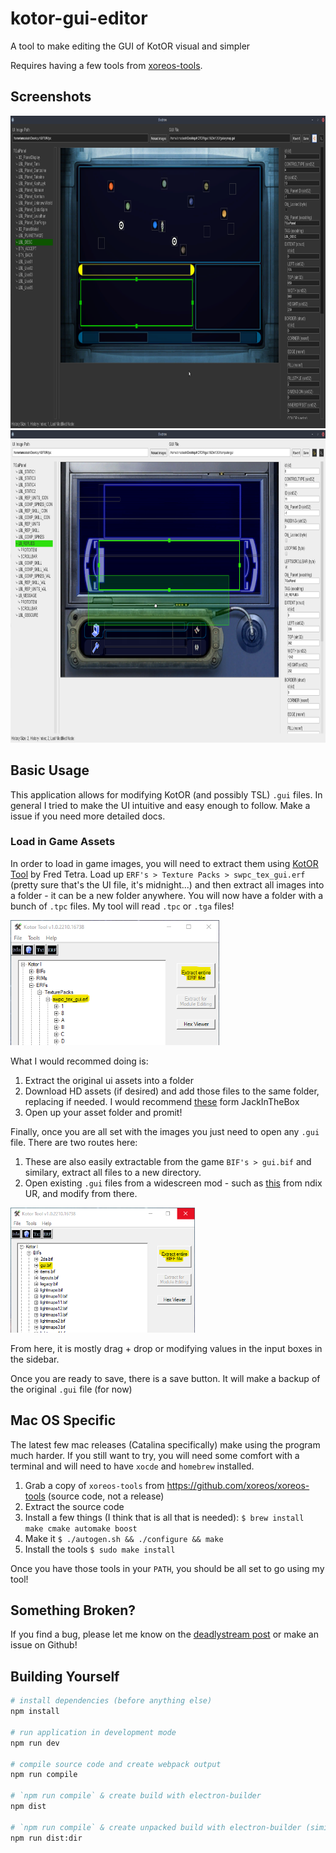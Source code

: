 # kotor-gui-editor

A tool to make editing the GUI of KotOR visual and simpler

Requires having a few tools from [xoreos-tools](https://github.com/xoreos/xoreos-tools).

## Screenshots

<img src="https://raw.githubusercontent.com/amcolash/kotor-gui-editor/master/screenshots/dark.png" height="500"/>

<img src="https://raw.githubusercontent.com/amcolash/kotor-gui-editor/master/screenshots/light.png" height="500"/>

## Basic Usage

This application allows for modifying KotOR (and possibly TSL) `.gui` files. In general I tried to make the UI intuitive and easy enough to follow. Make a issue if you need more detailed docs.

### Load in Game Assets

In order to load in game images, you will need to extract them using [KotOR Tool](https://deadlystream.com/files/file/280-kotor-tool/) by Fred Tetra. Load up `ERF's > Texture Packs > swpc_tex_gui.erf` (pretty sure that's the UI file, it's midnight...) and then extract all images into a folder - it can be a new folder anywhere. You will now have a folder with a bunch of `.tpc` files. My tool will read `.tpc` or `.tga` files!

<img src="https://raw.githubusercontent.com/amcolash/kotor-gui-editor/master/screenshots/erf.png" height="200"/>

What I would recommed doing is:

1. Extract the original ui assets into a folder
2. Download HD assets (if desired) and add those files to the same folder, replacing if needed. I would recommend [these](https://deadlystream.com/files/file/1457-hd-menus-and-ui-assets/) form JackInTheBox
3. Open up your asset folder and promit!

Finally, once you are all set with the images you just need to open any `.gui` file. There are two routes here:

1. These are also easily extractable from the game `BIF's > gui.bif` and similary, extract all files to a new directory.
2. Open existing `.gui` files from a widescreen mod - such as [this](https://deadlystream.com/files/file/1159-kotor-high-resolution-menus/) from ndix UR, and modify from there.

<img src="https://raw.githubusercontent.com/amcolash/kotor-gui-editor/master/screenshots/bif.png" height="200"/>

From here, it is mostly drag + drop or modifying values in the input boxes in the sidebar.

Once you are ready to save, there is a save button. It will make a backup of the original `.gui` file (for now)

## Mac OS Specific

The latest few mac releases (Catalina specifically) make using the program much harder. If you still want to try, you will need some comfort with a terminal and will need to have `xocde` and `homebrew` installed.

1. Grab a copy of `xoreos-tools` from https://github.com/xoreos/xoreos-tools (source code, not a release)
2. Extract the source code
3. Install a few things (I think that is all that is needed): `$ brew install make cmake automake boost`
4. Make it `$ ./autogen.sh && ./configure && make`
5. Install the tools `$ sudo make install`

Once you have those tools in your `PATH`, you should be all set to go using my tool!

## Something Broken?

If you find a bug, please let me know on the [deadlystream post](https://deadlystream.com/topic/8226-visual-kotor-gui-editor-kge) or make an issue on Github!

## Building Yourself

```bash
# install dependencies (before anything else)
npm install

# run application in development mode
npm run dev

# compile source code and create webpack output
npm run compile

# `npm run compile` & create build with electron-builder
npm dist

# `npm run compile` & create unpacked build with electron-builder (similar for specific os builds. e.x. npm run dist:linux)
npm run dist:dir
```
